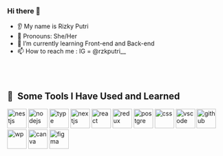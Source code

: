 ### Hi there 👋
* 👂 My name is Rizky Putri
* 👩 Pronouns: She/Her
* 🌱 I’m currently learning Front-end and Back-end
* 📫 How to reach me : 
 IG = @rzkputri__

<br></br>
<h2> 🚀 &nbsp;Some Tools I Have Used and Learned</h2>
<p align="left">
<img src="https://cdn.jsdelivr.net/gh/devicons/devicon/icons/nestjs/nestjs-plain.svg" alt="nestjs" width="45" height="45"/>
<img src= "https://cdn.jsdelivr.net/gh/devicons/devicon/icons/nodejs/nodejs-original.svg" alt="nodejs" width="45" height="45"/>
  <img src="https://cdn.jsdelivr.net/gh/devicons/devicon/icons/typescript/typescript-original.svg" alt="type" width="45" height="45"/>
<img src="https://cdn.jsdelivr.net/gh/devicons/devicon/icons/nextjs/nextjs-original.svg" alt="nextjs" width="45" height="45"/>
<img src="https://cdn.jsdelivr.net/gh/devicons/devicon/icons/react/react-original.svg" alt="react" width="45" height="45"/>
<img src="https://cdn.jsdelivr.net/gh/devicons/devicon/icons/redux/redux-original.svg" alt="redux" width="45" height="45"/>
<img src="https://cdn.jsdelivr.net/gh/devicons/devicon/icons/postgresql/postgresql-original.svg" alt="postgre" width="45" height="45"/>
<img src="https://cdn.jsdelivr.net/gh/devicons/devicon/icons/tailwindcss/tailwindcss-original-wordmark.svg" alt="css" width="45" height="45"/>
<img src="https://cdn.jsdelivr.net/gh/devicons/devicon/icons/vscode/vscode-original.svg" alt="vscode" width="45" height="45"/>
<img src="https://cdn.jsdelivr.net/gh/devicons/devicon/icons/github/github-original.svg" alt="github" width="45" height="45"/>
<img src=  "https://cdn.jsdelivr.net/gh/devicons/devicon/icons/wordpress/wordpress-original.svg" alt="wp" width="45" height="45"/>
<img src="https://cdn.jsdelivr.net/gh/devicons/devicon/icons/canva/canva-original.svg" alt="canva" width="45" height="45"/>
<img src= "https://cdn.jsdelivr.net/gh/devicons/devicon/icons/figma/figma-original.svg" alt="figma" width="45" height="45"/>
</p>
